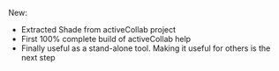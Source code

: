 New:

* Extracted Shade from activeCollab project
* First 100% complete build of activeCollab help
* Finally useful as a stand-alone tool. Making it useful for others is the next step